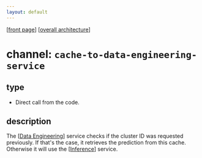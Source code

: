 ```yaml
---
layout: default
---
```

\[[front page](../overall-architecture.html)\] \[[overall architecture](../overall-architecture.html)\]



# channel: `cache-to-data-engineering-service`

## type

* Direct call from the code.

## description

The \[[Data Engineering](urp-data-engineering-service.html)\] service
checks if the cluster ID was requested previously. If that's the case,
it retrieves the prediction from this cache. Otherwise it will use
the \[[Inference](urp-inference-service.html)\] service.
